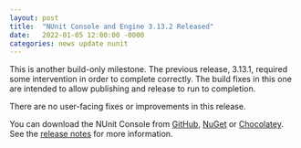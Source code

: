 ```yaml
---
layout: post
title:  "NUnit Console and Engine 3.13.2 Released"
date:   2022-01-05 12:00:00 -0000
categories: news update nunit
---
```


This is another build-only milestone. The previous release, 3.13.1, required some intervention in order to complete correctly. The build fixes in this one are intended to allow publishing and release to run to completion.

There are no user-facing fixes or improvements in this release.

You can download the NUnit Console from [GitHub](https://github.com/nunit/nunit-console/releases), [NuGet](https://www.nuget.org/) or [Chocolatey](https://www.chocolatey.org/profiles/nunit.org). See the [release notes](https://docs.nunit.org/articles/nunit/release-notes/console-and-engine.html) for more information.
